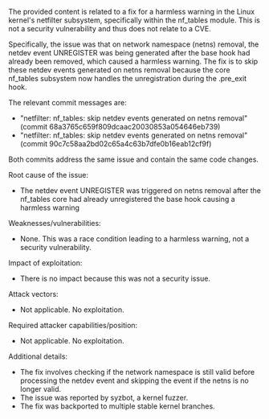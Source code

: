 The provided content is related to a fix for a harmless warning in the Linux kernel's netfilter subsystem, specifically within the nf_tables module. This is not a security vulnerability and thus does not relate to a CVE.

Specifically, the issue was that on network namespace (netns) removal, the netdev event UNREGISTER was being generated after the base hook had already been removed, which caused a harmless warning. The fix is to skip these netdev events generated on netns removal because the core nf_tables subsystem now handles the unregistration during the .pre_exit hook.

The relevant commit messages are:
- "netfilter: nf_tables: skip netdev events generated on netns removal" (commit 68a3765c659f809dcaac20030853a054646eb739)
- "netfilter: nf_tables: skip netdev events generated on netns removal" (commit 90c7c58aa2bd02c65a4c63b7dfe0b16eab12cf9f)

Both commits address the same issue and contain the same code changes.

Root cause of the issue:
- The netdev event UNREGISTER was triggered on netns removal after the nf_tables core had already unregistered the base hook causing a harmless warning

Weaknesses/vulnerabilities:
- None. This was a race condition leading to a harmless warning, not a security vulnerability.

Impact of exploitation:
- There is no impact because this was not a security issue.

Attack vectors:
- Not applicable. No exploitation.

Required attacker capabilities/position:
- Not applicable. No exploitation.

Additional details:
- The fix involves checking if the network namespace is still valid before processing the netdev event and skipping the event if the netns is no longer valid.
- The issue was reported by syzbot, a kernel fuzzer.
- The fix was backported to multiple stable kernel branches.
